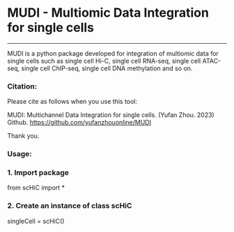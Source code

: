 # MUDI - Multiomic Data Integration for single cells

----------------------------------
MUDI is a python package developed for integration of multiomic data for single cells such as single cell Hi-C, single cell RNA-seq, single cell ATAC-seq, single cell ChIP-seq, single cell DNA methylation and so on.

### Citation:

Please cite as follows when you use this tool:

MUDI: Multichannel Data Integration for single cells. (Yufan Zhou. 2023) Github. https://github.com/yufanzhouonline/MUDI

Thank you.

### Usage:

### 1. Import package

from scHiC import *


### 2. Create an instance of class scHiC

singleCell = scHiC()
